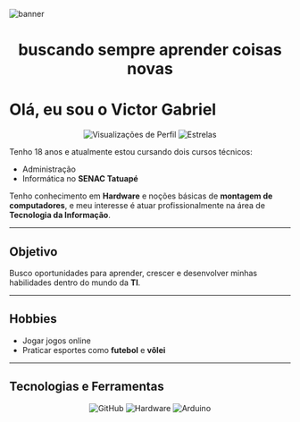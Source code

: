 ![banner](https://github.com/user-attachments/assets/bff67d6e-5e11-4cda-9458-789f3d2d373e)

<h1 align="center">buscando sempre aprender coisas novas 

#  Olá, eu sou o Victor Gabriel  

<p align="center">
  <img src="https://komarev.com/ghpvc/?username=cesareed&color=blue" alt="Visualizações de Perfil"/>
  <img src="https://img.shields.io/github/stars/cesareed?affiliations=OWNER&style=social" alt="Estrelas"/>
</p>

Tenho 18 anos e atualmente estou cursando dois cursos técnicos:  
-  Administração  
-  Informática no **SENAC Tatuapé**  

Tenho conhecimento em **Hardware** e noções básicas de **montagem de computadores**, e meu interesse é atuar profissionalmente na área de **Tecnologia da Informação**.  

---

##  Objetivo
Busco oportunidades para aprender, crescer e desenvolver minhas habilidades dentro do mundo da **TI**.  

---

##  Hobbies
- Jogar jogos online  
- Praticar esportes como **futebol** e **vôlei**  

---

##  Tecnologias e Ferramentas  

<p align="center">
  <img src="https://img.shields.io/badge/GitHub-000000?style=for-the-badge&logo=github&logoColor=white" alt="GitHub"/>
  <img src="https://img.shields.io/badge/Hardware-555555?style=for-the-badge&logo=dell&logoColor=white" alt="Hardware"/>
  <img src="https://img.shields.io/badge/Arduino-00979D?style=for-the-badge&logo=arduino&logoColor=white" alt="Arduino"/>
</p>
